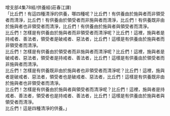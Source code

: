 增支部4集78經/供養經(莊春江譯)  
「比丘們！有這四種清淨的供養，哪四種呢？比丘們！有供養由於施與者而非領受者而清淨，比丘們！有供養由於領受者而非施與者而清淨，比丘們！有供養既非由於施與者也非領受者而清淨，比丘們！有供養由於施與者與領受者而清淨。  
比丘們！怎樣是有供養由於施與者而非領受者而清淨呢？比丘們！這裡，施與者是持戒者、善法者，領受者是破戒者、惡法者，比丘們！這樣是有供養由於施與者而非領受者而清淨。  
比丘們！怎樣是有供養由於領受者而非施與者而清淨呢？比丘們！這裡，施與者是破戒者、惡法者，領受者是持戒者、善法者，比丘們！這樣是有供養由於領受者而非施與者而清淨。  
比丘們！怎樣是有供養既非由於施與者也非領受者而清淨呢？比丘們！這裡，施與者是破戒者、惡法者，領受者也是破戒者、惡法者，比丘們！這樣是有供養既非由於施與者也非領受者而清淨。  
比丘們！怎樣是有供養由於施與者與領受者而清淨呢？比丘們！這裡，施與者是持戒者、善法者，領受者也是持戒者、善法者，比丘們！這樣是有供養由於施與者與領受者而清淨。  
比丘們！這是四種清淨的供養。」  
  
  
